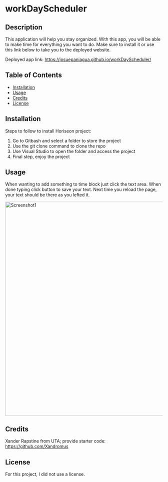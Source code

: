 # workDayScheduler

## Description

This application will help you stay organized. With this app, you will be able to make time for everything you want to do. Make sure to install it or use this link below to take you to the deployed website.

Deployed app link: https://josuepaniagua.github.io/workDayScheduler/

## Table of Contents

- [Installation](#installation)
- [Usage](#usage)
- [Credits](#credits)
- [License](#license)

## Installation

Steps to follow to install Horiseon project:
1. Go to Gitbash and select a folder to store the project
2. Use the git clone command to clone the repo
3. Use Visual Studio to open the folder and access the project
4. Final step, enjoy the project

## Usage

When wanting to add something to time block just click the text area. When done typing click button to save your text. Next time you reload the page, your text should be there as you lefted it.

<img width= "685" alt="Screenshot1" src=“workday.png”>

## Credits

Xander Rapstine from UTA; provide starter code: https://github.com/Xandromus

## License

For this project, I did not use a license.
